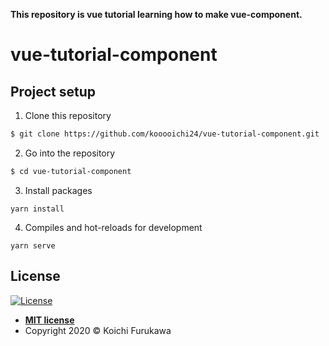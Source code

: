 **This repository is vue tutorial learning how to make vue-component.**
# vue-tutorial-component

## Project setup
1. Clone this repository
```bash
$ git clone https://github.com/kooooichi24/vue-tutorial-component.git
```

2. Go into the repository
```bash
$ cd vue-tutorial-component
```

3. Install packages
```
yarn install
```

4. Compiles and hot-reloads for development
```
yarn serve
```





## License

[![License](http://img.shields.io/:license-mit-blue.svg?style=flat-square)](http://badges.mit-license.org)

- **[MIT license](http://opensource.org/licenses/mit-license.php)**
- Copyright 2020 © Koichi Furukawa